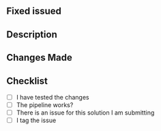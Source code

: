 ## Fixed issued

<!-- Provide any references to related issues 
    This PR fix #insert_here_the_issue_number if more add more lines, always with the word fix before
-->



## Description

<!-- Describe the problem or the goal of this Pull Request -->

## Changes Made

<!-- Explain the changes made in this Pull Request -->

## Checklist

- [ ] I have tested the changes
- [ ] The pipeline works?
- [ ] There is an issue for this solution I am submitting
- [ ] I tag the issue
